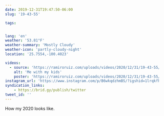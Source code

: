 ```yaml
---
date: 2019-12-31T19:47:50-06:00
slug: '19-43-55'

tags:


lang: 'en'
weather: '53.81°F'
weather-summary: 'Mostly Cloudy'
weather-icon: 'partly-cloudy-night'
location: '25.7554,-100.4023'

videos:
  - source: 'https://ramiroruiz.com/uploads/videos/2020/12/31/19-43-55/me-with-my-kids.mp4'
    alt: 'Me with my kids'
    poster: 'https://ramiroruiz.com/uploads/videos/2020/12/31/19-43-55/poster.jpg'
instagram_url: 'https://www.instagram.com/p/B6wkqdzhmBS/?igshid=1lrqkfhwjq710'
syndication_links:
    - https://brid.gy/publish/twitter
tweet_id: ''
---
```

How my 2020 looks like. 